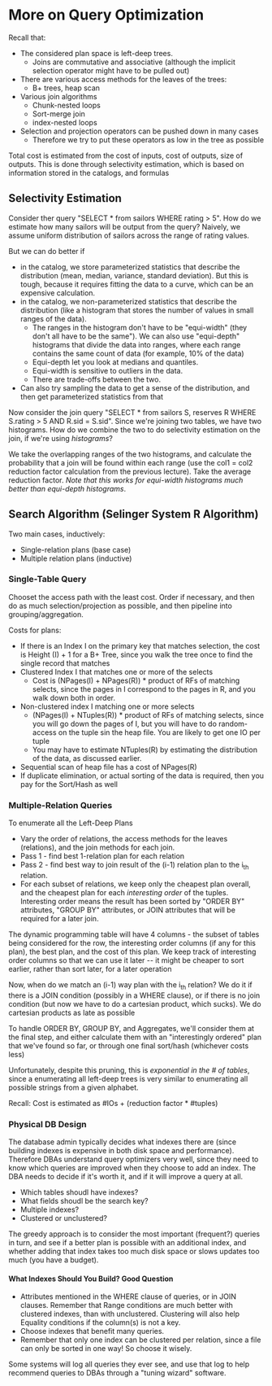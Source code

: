 # More on Query Optimization

Recall that:

* The considered plan space is left-deep trees.
  * Joins are commutative and associative (although the implicit selection operator might have to be pulled out)
* There are various access methods for the leaves of the trees:
  * B+ trees, heap scan
* Various join algorithms 
  * Chunk-nested loops
  * Sort-merge join
  * index-nested loops 
* Selection and projection operators can be pushed down in many cases 
  * Therefore we try to put these operators as low in the tree as possible

Total cost is estimated from the cost of inputs, cost of outputs, size of outputs. This is done through selectivity estimation, which is based on information stored in the catalogs, and formulas


## Selectivity Estimation

Consider ther query "SELECT * from sailors WHERE rating > 5". How do we estimate how many sailors will be output from the query? Naively, we assume uniform distribution of sailors across the range of rating values.

But we can do better if 

  * in the catalog, we store parameterized statistics that describe the distribution (mean, median, variance, standard deviation). But this is tough, because it requires fitting the data to a curve, which can be an expensive calculation.
  * in the catalog, we non-parameterized statistics that describe the distribution (like a histogram that stores the number of values in small ranges of the data).
    * The ranges in the histogram don't have to be "equi-width" (they don't all have to be the same"). We can also use "equi-depth" histograms that divide the data into ranges, where each range contains the same count of data (for example, 10% of the data)
    * Equi-depth let you look at medians and quantiles.
    * Equi-width is sensitive to outliers in the data.
    * There are trade-offs between the two.
  * Can also try sampling the data to get a sense of the distribution, and then get parameterized statistics from that

Now consider the join query "SELECT * from sailors S, reserves R WHERE S.rating > 5 AND R.sid = S.sid". Since we're joining two tables, we have two histograms. How do we combine the two to do selectivity estimation on the join, if we're using *histograms*?

We take the overlapping ranges of the two histograms, and calculate the probability that a join will be found within each range (use the col1 = col2 reduction factor calculation from the previous lecture). Take the average reduction factor. *Note that this works for equi-width histograms much better than equi-depth histograms*.

## Search Algorithm (Selinger System R Algorithm)

Two main cases, inductively:

* Single-relation plans (base case)
*  Multiple relation plans (inductive)

### Single-Table Query

Chooset the access path with the least cost. Order if necessary, and then do as much selection/projection as possible, and then pipeline into grouping/aggregation.

Costs for plans:

* If there is an Index I on the primary key that matches selection, the cost is Height (I) + 1 for a B+ Tree, since you walk the tree once to find the single record that matches
* Clustered Index I that matches one or more of the selects
  * Cost is (NPages(I) + NPages(R)) * product of RFs of matching selects, since the pages in I correspond to the pages in R, and you walk down both in order.
* Non-clustered index I matching one or more selects 
  * (NPages(I) + NTuples(R)) * product of RFs of matching selects, since you will go down the pages of I, but you will have to do random-access on the tuple sin the heap file. You are likely to get one IO per tuple
  * You may have to estimate NTuples(R) by estimating the distribution of the data, as discussed earlier.
* Sequential scan of heap file has a cost of NPages(R)
* If duplicate elimination, or actual sorting of the data is required, then you pay for the Sort/Hash as well

### Multiple-Relation Queries

To enumerate all the Left-Deep Plans

* Vary the order of relations, the access methods for the leaves (relations), and the join methods for each join.
* Pass 1 - find best 1-relation plan for each relation
* Pass 2 - find best way to join result of the (i-1) relation plan to the i<sub>th</sub> relation.
* For each subset of relations, we keep only the cheapest plan overall, and the cheapest plan for each *interesting order* of the tuples. Interesting order means the result has been sorted by "ORDER BY" attributes, "GROUP BY" attributes, or JOIN attributes that will be required for a later join.

The dynamic programming table will have 4 columns - the subset of tables being considered for the row, the interesting order columns (if any for this plan), the best plan, and the cost of this plan. We keep track of interesting order columns so that we can use it later -- it might be cheaper to sort earlier, rather than sort later, for a later operation

Now, when do we match an (i-1) way plan with the i<sub>th</sub> relation? We do it if there is a JOIN condition (possibly in a WHERE clause), or if there is no join condition (but now we have to do a cartesian product, which sucks). We do cartesian products as late as possible

To handle ORDER BY, GROUP BY, and Aggregates, we'll consider them at the final step, and either calculate them with an "interestingly ordered" plan that we've found so far, or through one final sort/hash (whichever costs less)

Unfortunately, despite this pruning, this is *exponential in the # of tables*, since a enumerating all left-deep trees is very similar to enumerating all possible strings from a given alphabet.

Recall: Cost is estimated as #IOs + (reduction factor * #tuples)

### Physical DB Design

The database admin typically decides what indexes there are (since building indexes is expensive in both disk space and performance). Therefore DBAs understand query optimizers very well, since they need to know which queries are improved when they choose to add an index. The DBA needs to decide if it's worth it, and if it will improve a query at all.

* Which tables shoudl have indexes?
* What fields shoudl be the search key?
* Multiple indexes?
* Clustered or unclustered?


The greedy approach is to consider the most important (frequent?) queries in turn, and see if a better plan is possible with an additional index, and whether adding that index takes too much disk space or slows updates too much (you have a budget).

#### What Indexes Should You Build? Good Question

* Attributes mentioned in the WHERE clause of queries, or in JOIN clauses. Remember that Range conditions are much better with clustered indexes, than with unclustered. Clustering will also help Equality conditions if the column(s) is not a key.
* Choose indexes that benefit many queries.
* Remember that only one index can be clustered per relation, since a file can only be sorted in one way! So choose it wisely.

Some systems will log all queries they ever see, and use that log to help recommend queries to DBAs through a "tuning wizard" software.







